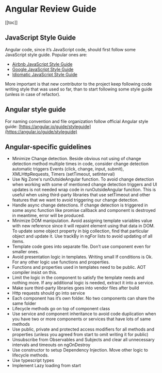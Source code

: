 # Angular Review Guide

[[toc]]

## JavaScript Style Guide

Angular code, since it’s JavaScript code, should first follow some JavaScript style guide.
Popular ones are:
  * [Airbnb JavaScript Style Guide](https://github.com/airbnb/javascript)
  * [Google JavaScript Style Guide](https://google.github.io/styleguide/jsguide.html)
  * [Idiomatic JavaScript Style Guide](https://github.com/rwaldron/idiomatic.js)

More important is that new contributor to the project keep following code writing style that was used so far, than to start following some style guide (unless in case of refactor).

## Angular style guide

For naming convention and file organization follow official Angular style guide:
[https://angular.io/guide/styleguide](https://angular.io/guide/styleguide)

## Angular-specific guidelines

* Minimize Change detection. Beside obvious not using of change detection method multiple times in code, consider change detection automatic triggers Events (click, change, input, submit), XMLHttpRequests, Timers (setTimeout, setInterval)
* Use Ng Zone's runOutsideAngular function. To avoid change detection when working with some of mentioned change detection triggers and UI updates is not needed wrap code in runOutsideAngular function. This is useful when using third-party libraries that use setTimeout and other features that we want to avoid triggering our change detection.
* Handle async change detections. If change detection is triggered in some async function like  promise callback and component is destroyed in meantime, error will be produced.
* Minimize DOM manipulation. Avoid assigning template variables value with new reference since it will repaint element using that data in DOM. To update some object property in big collection, find that particular object and update it. Use trackBy in ngFor lists to avoid updating of all items.
* Template code goes into separate file. Don’t use component even for smaller ones.
* Avoid presentation logic in templates. Writing small If conditions is Ok. For any other logic use functions and properties.
* Functions and properties used in templates need to be public. AOT compiler insist on this.
* Limit the logic in the component to satisfy the template needs and nothing more. If any additional logic is needed, extract it into a service.
* Make sure third-party libraries goes into vendor files after build
* Http requests should go into service
* Each component has it’s own folder. No two components can share the same folder
* Lifecycle methods go on top of component class
* Use service and component inheritance to avoid code duplication when you have two or more components or services that have lots of same methods
* Use public, private and protected access modifiers for all methods and properties (unless you agreed from start to omit writing it for public)
* Unsubscribe from Observables and Subjects and clear all unnecessary intervals and timeouts on ngOnDestroy
* Use constructor to setup Dependency Injection. Move other logic to lifecycle methods.
* Use typescript types
* Implement Lazy loading from start